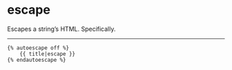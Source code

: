 # escape

Escapes a string’s HTML. Specifically.

---

```htmldjango
{% autoescape off %}
    {{ title|escape }}
{% endautoescape %}
```
